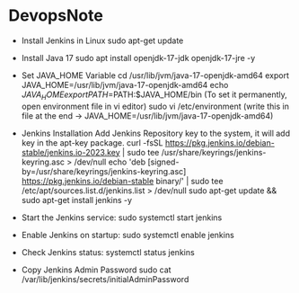 # DevopsNote

- Install Jenkins in Linux
  sudo apt-get update

- Install Java 17
  sudo apt install openjdk-17-jdk openjdk-17-jre -y


- Set JAVA_HOME Variable
  cd /usr/lib/jvm/java-17-openjdk-amd64
  export JAVA_HOME=/usr/lib/jvm/java-17-openjdk-amd64
  echo $JAVA_HOME
  export PATH=$PATH:$JAVA_HOME/bin
  (To set it permanently, open environment file in vi editor)
  sudo vi /etc/environment
  (write this in file at the end -> JAVA_HOME=/usr/lib/jvm/java-17-openjdk-amd64)

- Jenkins Installation
  Add Jenkins Repository key to the system, it will add key in the apt-key package.
  curl -fsSL https://pkg.jenkins.io/debian-stable/jenkins.io-2023.key | sudo tee /usr/share/keyrings/jenkins-keyring.asc > /dev/null
  echo 'deb [signed-by=/usr/share/keyrings/jenkins-keyring.asc] https://pkg.jenkins.io/debian-stable binary/' | sudo tee /etc/apt/sources.list.d/jenkins.list > /dev/null
  sudo apt-get update && sudo apt-get install jenkins -y

    
- Start the Jenkins service:
  sudo systemctl start jenkins

- Enable Jenkins on startup:
  sudo systemctl enable jenkins

- Check Jenkins status:
  systemctl status jenkins

- Copy Jenkins Admin Password
  sudo cat /var/lib/jenkins/secrets/initialAdminPassword


